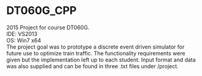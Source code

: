 # DT060G_CPP
2015 Project for course DT060G. <br>
IDE: VS2013 <br>
OS: Win7 x64 <br>
The project goal was to prototype a discrete event driven simulator for future use to optimize train traffic. The functionality requirements were given
but the implementation left up to each student. Input format and data was also supplied and can be found in three .txt files under /project.
